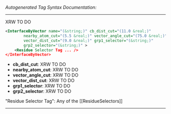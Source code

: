 <!-- THIS IS AN AUTOGENERATED FILE: Don't edit it directly, instead change the schema definition in the code itself. -->

_Autogenerated Tag Syntax Documentation:_

---
XRW TO DO

```xml
<InterfaceByVector name="(&string;)" cb_dist_cut="(11.0 &real;)"
        nearby_atom_cut="(5.5 &real;)" vector_angle_cut="(75.0 &real;)"
        vector_dist_cut="(9.0 &real;)" grp1_selector="(&string;)"
        grp2_selector="(&string;)" >
    <Residue Selector Tag ... />
</InterfaceByVector>
```

-   **cb_dist_cut**: XRW TO DO
-   **nearby_atom_cut**: XRW TO DO
-   **vector_angle_cut**: XRW TO DO
-   **vector_dist_cut**: XRW TO DO
-   **grp1_selector**: XRW TO DO
-   **grp2_selector**: XRW TO DO


"Residue Selector Tag": Any of the [[ResidueSelectors]]

---

